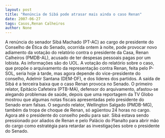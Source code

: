 ```yaml
---
layout: post
title: "Renúncia de Sibá pode atrasar mais ainda o caso Renan"
date: 2007-06-27
tags: Casos,Renan Calheiros
author: None
---
```

A&nbsp;ren&uacute;ncia do senador Sib&aacute; Machado (PT-AC) ao cargo de presidente do Conselho de &Eacute;tica do Senado, ocorrida ontem &agrave; noite, pode provocar novo adiamento da&nbsp;vota&ccedil;&atilde;o do relat&oacute;rio contra o presidente da Casa, Renan Calheiros (PMDB-AL),&nbsp;acusado de ter despesas pessoais&nbsp;pagas por um lobista. As informa&ccedil;&otilde;es s&atilde;o do UOL.
A&nbsp;vota&ccedil;&atilde;o do relat&oacute;rio sobre o caso, que prop&otilde;e o arquivamento da representa&ccedil;&atilde;o contra Renan, feita pelo P-SOL, seria hoje &agrave; tarde, mas agora depende&nbsp;do vice-presidente do conselho, Adelmir Santana (DEM-DF), e dos l&iacute;deres dos partidos.
A sa&iacute;da de Sib&aacute; &eacute; a terceira baixa que o caso Renan provoca no Senado. O primeiro relator, Epit&aacute;cio Cafeteira (PTB-MA), defensor do arquivamento, afastou-se alegando problemas de sa&uacute;de, depois que uma reportagem da TV Globo mostrou que algumas notas fiscais apresentadas pelo presidente do Senado eram falsas.&nbsp;O segundo relator, Wellington Salgado (PMDB-MG), tamb&eacute;m da tropa de choque de Renan, s&oacute; ag&uuml;entou 24 horas no cargo. Agora at&eacute; o presidente do conselho pediu para sair.
Sib&aacute; estava sendo pressionado por aliados de Renan e pelo Pal&aacute;cio do Planalto para abrir m&atilde;o do cargo como estrat&eacute;gia para retardar as investiga&ccedil;&otilde;es sobre o presidente do Senado. 